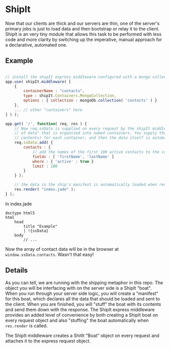 
# ShipIt

Now that our clients are thick and our servers are thin, one of the server's primary jobs is just to load data and then bootstrap or relay it to the client. ShipIt is an very tiny module that allows this task to be performed with less code and more clarity by switching up the imperative, manual approach for a declarative, automated one.

## Example


```javascript

// install the shipIt express middleware configured with a mongo collection container named 'contacts'
app.use( shipIt.middleware( [ 
	{
		containerName : "contacts",
		type : shipIt.Containers.MongoCollection,
		options : { collection : mongoDb.collection( 'contacts' ) }
	},
	... // other "containers" here
] ) );

app.get( '/', function( req, res ) {
	// Now req.ssData is supplied on every request by the shipIt middleware. Think of it as a "boat
	// of data" that is organized into named containers. You supply the manifest (i.e. list of 
	// contents) for each container, and then the data itself is automatically loaded for you.
	req.ssData.add( {
		contacts : {
			// add the names of the first 100 active contacts to the container's manifest
			fields : [ 'firstName', 'lastName' ]
			where : { 'active' : true }
			limit : 100
		}
	} );

	// the data in the ship's manifest is automatically loaded when render is called
	res.render( "index.jade" );
} );
```

In index.jade

```jade
doctype html5
html
	head
		title "Example"
		| !{ssData}
	body
		// ...
```

Now the array of contact data will be in the browser at `window.ssData.contacts`. Wasn't that easy!

## Details

As you can tell, we are running with the shipping metaphor in this repo. The object you will be interfacing with on the server side is a ShipIt "boat". When you run through your server side logic, you will create a "manifest" for this boat, which declares all the data that should be loaded and sent to the client. When you are finished, you will "stuff" the boat with its contents and send them down with the response. The ShipIt express middleware provides an added level of convenience by both creating a ShipIt boat on every request object and also "stuffing" the boat automatically when `res.render` is called. 

The ShipIt middleware creates a ShitIt "Boat" object on every request and attaches it to the express request object. 